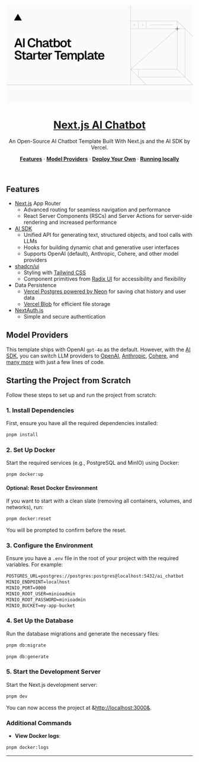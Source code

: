 <a href="https://chat.vercel.ai/">
  <img alt="Next.js 14 and App Router-ready AI chatbot." src="app/(chat)/opengraph-image.png">
  <h1 align="center">Next.js AI Chatbot</h1>
</a>

<p align="center">
  An Open-Source AI Chatbot Template Built With Next.js and the AI SDK by Vercel.
</p>

<p align="center">
  <a href="#features"><strong>Features</strong></a> ·
  <a href="#model-providers"><strong>Model Providers</strong></a> ·
  <a href="#deploy-your-own"><strong>Deploy Your Own</strong></a> ·
  <a href="#running-locally"><strong>Running locally</strong></a>
</p>
<br/>

## Features

- [Next.js](https://nextjs.org) App Router
  - Advanced routing for seamless navigation and performance
  - React Server Components (RSCs) and Server Actions for server-side rendering and increased performance
- [AI SDK](https://sdk.vercel.ai/docs)
  - Unified API for generating text, structured objects, and tool calls with LLMs
  - Hooks for building dynamic chat and generative user interfaces
  - Supports OpenAI (default), Anthropic, Cohere, and other model providers
- [shadcn/ui](https://ui.shadcn.com)
  - Styling with [Tailwind CSS](https://tailwindcss.com)
  - Component primitives from [Radix UI](https://radix-ui.com) for accessibility and flexibility
- Data Persistence
  - [Vercel Postgres powered by Neon](https://vercel.com/storage/postgres) for saving chat history and user data
  - [Vercel Blob](https://vercel.com/storage/blob) for efficient file storage
- [NextAuth.js](https://github.com/nextauthjs/next-auth)
  - Simple and secure authentication

## Model Providers

This template ships with OpenAI `gpt-4o` as the default. However, with the [AI SDK](https://sdk.vercel.ai/docs), you can switch LLM providers to [OpenAI](https://openai.com), [Anthropic](https://anthropic.com), [Cohere](https://cohere.com/), and [many more](https://sdk.vercel.ai/providers/ai-sdk-providers) with just a few lines of code.

## Starting the Project from Scratch

Follow these steps to set up and run the project from scratch:

### 1. Install Dependencies

First, ensure you have all the required dependencies installed:

```sh
pnpm install
```

### 2. Set Up Docker

Start the required services (e.g., PostgreSQL and MinIO) using Docker:

```sh
pnpm docker:up
```

#### Optional: Reset Docker Environment

If you want to start with a clean slate (removing all containers, volumes, and networks), run:

```sh
pnpm docker:reset
```

You will be prompted to confirm before the reset.

### 3. Configure the Environment

Ensure you have a `.env` file in the root of your project with the required variables. For example:

```.env
POSTGRES_URL=postgres://postgres:postgres@localhost:5432/ai_chatbot
MINIO_ENDPOINT=localhost
MINIO_PORT=9000
MINIO_ROOT_USER=minioadmin
MINIO_ROOT_PASSWORD=minioadmin
MINIO_BUCKET=my-app-bucket
```

### 4. Set Up the Database

Run the database migrations and generate the necessary files:

```sh
pnpm db:migrate
```

```sh
pnpm db:generate
```

### 5. Start the Development Server

Start the Next.js development server:

```sh
pnpm dev
```

You can now access the project at &<http://localhost:3000&>.

### Additional Commands

- **View Docker logs**:

```sh
pnpm docker:logs
```

----
